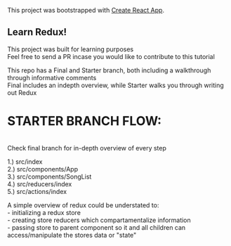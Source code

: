 This project was bootstrapped with [Create React App](https://github.com/facebook/create-react-app).

## Learn Redux!

This project was built for learning purposes
<br />
Feel free to send a PR incase you would like to contribute to this tutorial

This repo has a Final and Starter branch, both including a walkthrough through informative comments
<br />
    Final includes an indepth overview, while Starter walks you through writing out Redux

# STARTER BRANCH FLOW:
<br />
Check final branch for in-depth overview of every step
<br />

1.) src/index
<br />
2.) src/components/App
<br />
3.) src/components/SongList
<br />
4.) src/reducers/index
<br />
5.) src/actions/index



A simple overview of redux could be understated to:
<br />
    - initializing a redux store
    <br />
    - creating store reducers which compartamentalize information
    <br />
    - passing store to parent component so it and all children can access/manipulate the stores data or "state"